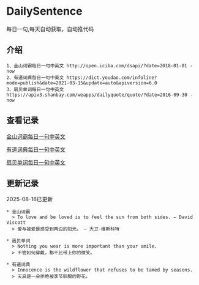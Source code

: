 # DailySentence

每日一句,每天自动获取，自动推代码

## 介绍

```
1、金山词霸每日一句中英文 http://open.iciba.com/dsapi/?date=2018-01-01 - now
2、有道词典每日一句中英文 https://dict.youdao.com/infoline?mode=publish&date=2021-03-15&update=auto&apiversion=6.0
3、扇贝单词每日一句中英文 https://apiv3.shanbay.com/weapps/dailyquote/quote/?date=2016-09-30 - now
```

## 查看记录

[金山词霸每日一句中英文](./data/iciba/)

[有道词典每日一句中英文](./data/youdao/)

[扇贝单词每日一句中英文](./data/shanbay/)

## 更新记录
2025-08-16已更新 
```
* 金山词霸
  > To love and be loved is to feel the sun from both sides. — David Viscott
  > 爱与被爱是感受到两边的阳光。 — 大卫·维斯科特

* 扇贝单词
  > Nothing you wear is more important than your smile.
  > 不管如何穿戴，都不比带上你的微笑。

* 有道词典
  > Innocence is the wildflower that refuses to be tamed by seasons.
  > 天真是一朵拒绝被季节驯服的野花。

```
